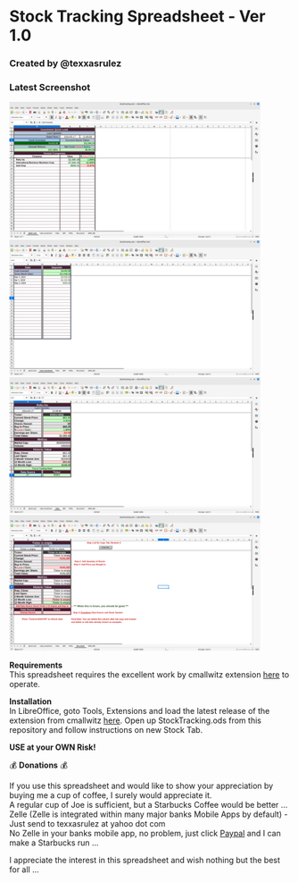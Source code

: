 # Stock Tracking Spreadsheet - Ver 1.0 #
### Created by @texxasrulez ###

### Latest Screenshot ###

<img src="/screenshots/screenshot1.png" width="450">  
<img src="/screenshots/screenshot2.png" width="450">  
<img src="/screenshots/screenshot3.png" width="450">  
<img src="/screenshots/screenshot4.png" width="450">  

**Requirements**  
This spreadsheet requires the excellent work by cmallwitz extension [here](https://github.com/cmallwitz/Financials-Extension?tab=License-1-ov-file) to operate.

**Installation**  
In LibreOffice, goto Tools, Extensions and load the latest release of the extension from cmallwitz [here](https://github.com/cmallwitz/Financials-Extension/releases). Open up StockTracking.ods from this repository and follow instructions on new Stock Tab.

**USE at your OWN Risk!**  

:moneybag: **Donations** :moneybag:

If you use this spreadsheet and would like to show your appreciation by buying me a cup of coffee, I surely would appreciate it.  
A regular cup of Joe is sufficient, but a Starbucks Coffee would be better ...  
Zelle (Zelle is integrated within many major banks Mobile Apps by default) - Just send to texxasrulez at yahoo dot com  
No Zelle in your banks mobile app, no problem, just click [Paypal](https://paypal.me/texxasrulez?locale.x=en_US) and I can make a Starbucks run ...

I appreciate the interest in this spreadsheet and wish nothing but the best for all ...  
